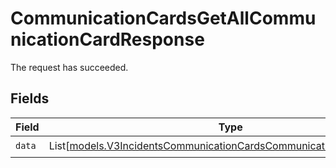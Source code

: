 # CommunicationCardsGetAllCommunicationCardResponse

The request has succeeded.


## Fields

| Field                                                                                                                                      | Type                                                                                                                                       | Required                                                                                                                                   | Description                                                                                                                                |
| ------------------------------------------------------------------------------------------------------------------------------------------ | ------------------------------------------------------------------------------------------------------------------------------------------ | ------------------------------------------------------------------------------------------------------------------------------------------ | ------------------------------------------------------------------------------------------------------------------------------------------ |
| `data`                                                                                                                                     | List[[models.V3IncidentsCommunicationCardsCommunicationCardResponse](../models/v3incidentscommunicationcardscommunicationcardresponse.md)] | :heavy_check_mark:                                                                                                                         | N/A                                                                                                                                        |
